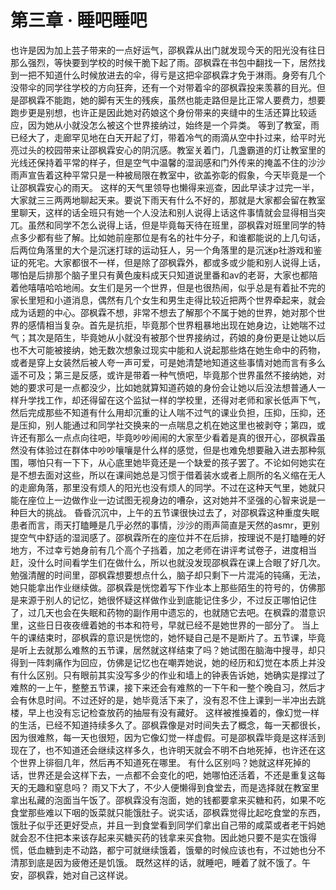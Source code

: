 # 第三章 · 睡吧睡吧

也许是因为加上芸子带来的一点好运气，邵枫霖从出门就发现今天的阳光没有往日那么强烈，等快要到学校的时候干脆下起了雨。邵枫霖在书包中翻找一下，居然找到一把不知道什么时候放进去的伞，得亏是这把伞邵枫霖才免于淋雨。身旁有几个没带伞的同学往学校的方向狂奔，还有一个对带着伞的邵枫霖投来羡慕的目光。但是邵枫霖不能跑，她的脚有天生的残疾，虽然也能走路但是比正常人要费力，想要跑步更是别想，也许正是因此她对药娘这个身份带来的夹缝中的生活还算比较适应，因为她从小就没怎么被这个世界接纳过，始终是一个异类。
等到了教室，雨已经大了，走廊罕见地在白天开起了灯，带着冷气的雨滴从空中扑过来，给平时光亮过头的校园带来让邵枫霖安心的阴沉感。教室关着门，几盏霸道的灯让教室里的光线还保持着平常的样子，但是空气中温馨的湿润感和门外传来的掩盖不住的沙沙雨声宣告着这种平常只是一种被局限在教室中，欲盖弥彰的假象，今天毕竟是一个让邵枫霖安心的雨天。
这样的天气里领导也懒得来巡查，因此早读才过完一半，大家就三三两两地聊起天来。要说下雨天有什么不好的，那就是大家都会留在教室里聊天，这样的话全班只有她一个人没法和别人说得上话这件事情就会显得相当突兀。虽然和同学不怎么说得上话，但是毕竟每天待在班里，邵枫霖对班里同学的特点多少都有些了解。比如她前座那位是有名的社牛分子，和谁都能说的上几句话，后两位角落里的大个是沉迷打球的运动狂人，另一个角落里的是沉迷p社游戏和鉴证的死宅。大家都很不一样，但是除了邵枫霖外，都或多或少能和别人说得上话，哪怕是后排那个脑子里只有黄色废料成天只知道说里番和av的老哥，大家也都陪着他嘻嘻哈哈地闹。女生们是另一个世界，但是也很热闹，似乎总是有着扯不完的家长里短和小道消息，偶然有几个女生和男生走得比较近把两个世界牵起来，就会成为话题的中心。邵枫霖不想，非常不想去了解那个不属于她的世界，她对那个世界的感情相当复杂。首先是抗拒，毕竟那个世界粗暴地出现在她身边，让她喘不过气；其次是陌生，毕竟她从小就没有被那个世界接纳过，药娘的身份更是让她以后也不大可能被接纳，她无数次想象过现实中能和人说起那些烙在她生命中的药物，或者是穿上女装然后被人夸一声可爱，可是她清楚地知道这些事情对她而言有多么遥不可及；第三是反感，或许是带着一种气愤吧，毕竟那个世界虽然不接纳她，对她的要求可是一点都没少，比如她就算知道药娘的身份会让她以后没法想普通人一样升学找工作，却还得留在这个监狱一样的学校里，还得对老师和家长低声下气，然后完成那些不知道有什么用却沉重的让人喘不过气的课业负担，压抑，压抑，还是压抑，别人能通过和同学社交换来的一点喘息之机在她这里也被剥夺；第四，或许还有那么一点点向往吧，毕竟吵吵闹闹的大家至少看着是真的很开心，邵枫霖虽然没有体验过在群体中吵吵嚷嚷是什么样的感觉，但是也难免想要融入进去那种氛围，哪怕只有一下下，从心底里她毕竟还是一个缺爱的孩子罢了。不论如何她实在是不想去面对这些，所以在课间她总是习惯于借着装水或者上厕所的名义缩在无人的走廊角落，那里没有烦人的阳光也没有烦人的同学。不过在这种天气里，她就只能在座位上一边做作业一边试图无视身边的嘈杂，这对她并不坚强的心智来说是一种巨大的挑战。
昏昏沉沉中，上午的五节课很快过去了，对邵枫霖这种重度失眠患者而言，雨天打瞌睡是几乎必然的事情，沙沙的雨声简直是天然的asmr，更别提空气中舒适的湿润感了。邵枫霖所在的座位并不在后排，按理说不是打瞌睡的好地方，不过幸亏她身前有几个高个子挡着，加之老师在讲评考试卷子，进度相当赶，没什么时间看学生们在做什么，所以也就没发现邵枫霖在课上合眼了好几次。勉强清醒的时间里，邵枫霖想要想点什么，脑子却只剩下一片混沌的钝痛，无法，她只能拿出作业继续做。邵枫霖是恍惚着写下作业本上那些陌生的符号的，仿佛那是来源于别人的记忆，她很怀疑这样做作业到底能记住多少，不过反正哪怕记住了，过几天也会在失眠和药物的副作用中遗忘的，也就随它去吧。在枫霖的潜意识里，这些日日夜夜缠着她的书本和符号，早就已经不是她世界的一部分了。
当上午的课结束时，邵枫霖的意识是恍惚的，她怀疑自己是不是断片了。五节课，毕竟是听上去就那么难熬的五节课，居然就这样结束了吗？她试图在脑海中搜寻，却只得到一阵刺痛作为回应，仿佛是记忆也在嘲弄她说，她的经历和幻觉在本质上并没有什么区别。只有眼前其实没写多少的作业和墙上的钟表告诉她，她确实是撑过了难熬的一上午，整整五节课，接下来还会有难熬的一下午和一整个晚自习，然后才会有休息时间。不过还好的是，她毕竟活下来了，没有忍不住上课到一半冲出去跳楼，早上也没有忘记检查放药的抽屉有没有藏好。
这样被推搡着的，像幻觉一样的生活，已经不知道持续多久了。邵枫霖像是对时间失去了概念，每一天都很长，因为很难熬，每一天也很短，因为它像幻觉一样虚假。可是邵枫霖毕竟是这样活到现在了，也不知道还会继续这样多久，也许明天就会不明不白地死掉，也许还在这个世界上徘徊几年，然后再不知道死在哪里。
有什么区别吗？她就这样死掉的话，世界还是会这样下去，一点都不会变化的吧，她哪怕还活着，不还是重复这每天的无趣和窒息吗？
雨又下大了，不少人便懒得到食堂去，而是选择就在教室里拿出私藏的泡面当午饭了。邵枫霖没有泡面，她的钱都要拿来买糖和药，如果不吃食堂那些难以下咽的饭菜就只能饿肚子。说实话，邵枫霖觉得比起吃食堂的东西，饿肚子似乎还更好受点，并且一到食堂看到同学们拿出自己带的咸菜或者老干妈她就会忍不住把本来该存起来买糖买药的钱拿来买食物。因此她只要不是实在饿得慌，低血糖到走不动路，都宁可就继续饿着，饿晕的时候应该也有，不过她也分不清那到底是因为疲倦还是饥饿。
既然这样的话，就睡吧，睡着了就不饿了。午安，邵枫霖，她对自己这样说。
